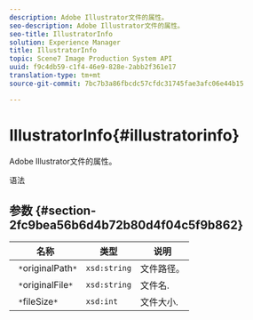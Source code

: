 ```yaml
---
description: Adobe Illustrator文件的属性。
seo-description: Adobe Illustrator文件的属性。
seo-title: IllustratorInfo
solution: Experience Manager
title: IllustratorInfo
topic: Scene7 Image Production System API
uuid: f9c4db59-c1f4-46e9-828e-2abb2f361e17
translation-type: tm+mt
source-git-commit: 7bc7b3a86fbcdc57cfdc31745fae3afc06e44b15

---
```



# IllustratorInfo{#illustratorinfo}

Adobe Illustrator文件的属性。

语法

## 参数 {#section-2fc9bea56b6d4b72b80d4f04c5f9b862}

| 名称 | 类型 | 说明 |
|---|---|---|
| ` *`originalPath`*` | `xsd:string` | 文件路径。 |
| ` *`originalFile`*` | `xsd:string` | 文件名. |
| ` *`fileSize`*` | `xsd:int` | 文件大小. |

